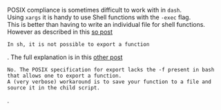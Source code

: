 POSIX compliance is sometimes difficult to work with in `dash`.  
Using `xargs` it is handy to use Shell functions with the `-exec` flag.  
This is better than having to write an individual file for shell functions.  
However as described in this [so post](https://stackoverflow.com/questions/1885871/exporting-a-function-in-shell)

```
In sh, it is not possible to export a function
```

. The full explanation is in this [other post](https://stackoverflow.com/questions/29239806/how-to-export-a-function-in-bourne-shell)

```
No. The POSIX specification for export lacks the -f present in bash that allows one to export a function.
A (very verbose) workaround is to save your function to a file and source it in the child script.
```

.
